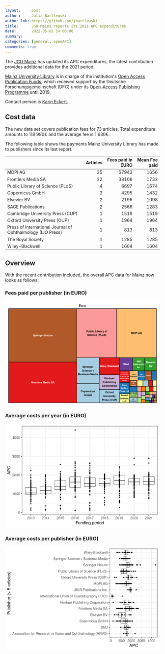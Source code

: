 ```yaml
---
layout:     post
author:     Julia Bartlewski
author_lnk: https://github.com/jbartlewski
title:      JGU Mainz reports its 2021 APC expenditures
date:       2022-05-02 14:00:00
summary:    
categories: [general, openAPC]
comments: true
---
```




The [JGU Mainz](https://www.uni-mainz.de/eng/) has updated its APC expenditures, the latest contribution provides additional data for the 2021 period.

[Mainz University Library](https://www.ub.uni-mainz.de/) is in charge of the institution's [Open Access Publication Funds](https://www.ub.uni-mainz.de/de/open-access/foerderkriterien-open-access),
which received support by the Deutsche Forschungsgemeinschaft (DFG) under its [Open-Access Publishing Programme](https://www.dfg.de/en/research_funding/programmes/infrastructure/lis/open_access/infrastructure_funding/index.html#4) until 2019.

Contact person is [Karin Eckert](mailto:K.Eckert@ub.uni-mainz.de).

## Cost data



The new data set covers publication fees for 73 articles. Total expenditure amounts to 118 990€ and the average fee is 1 630€.

The following table shows the payments Mainz University Library has made to publishers since its last report.


|                                                            | Articles| Fees paid in EURO| Mean Fee paid|
|:-----------------------------------------------------------|--------:|-----------------:|-------------:|
|MDPI AG                                                     |       35|             57943|          1656|
|Frontiers Media SA                                          |       22|             38108|          1732|
|Public Library of Science (PLoS)                            |        4|              6697|          1674|
|Copernicus GmbH                                             |        3|              4295|          1432|
|Elsevier BV                                                 |        2|              2196|          1098|
|SAGE Publications                                           |        2|              2566|          1283|
|Cambridge University Press (CUP)                            |        1|              1519|          1519|
|Oxford University Press (OUP)                               |        1|              1964|          1964|
|Press of International Journal of Ophthalmology (IJO Press) |        1|               813|           813|
|The Royal Society                                           |        1|              1285|          1285|
|Wiley-Blackwell                                             |        1|              1604|          1604|

## Overview

With the recent contribution included, the overall APC data for Mainz now looks as follows:

### Fees paid per publisher (in EURO)

![plot of chunk tree_mainz_2022_05_02_full](/figure/tree_mainz_2022_05_02_full-1.png)

###  Average costs per year (in EURO)

![plot of chunk box_mainz_2022_05_02_year_full](/figure/box_mainz_2022_05_02_year_full-1.png)

###  Average costs per publisher (in EURO)

![plot of chunk box_mainz_2022_05_02_publisher_full](/figure/box_mainz_2022_05_02_publisher_full-1.png)
